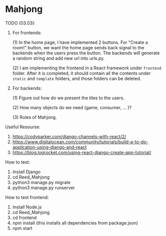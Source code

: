 # Mahjong

TODO (03.03):
1. For frontends:

	(1) In the home page, I have implemented 2 buttons. For "Create a room!" button, we want the home page sends back signal to the backends when the users press the button. The backends will generate a random string and add new url into urls.py.

	(2) I am implementing the frontend in a React framework under ```frontend``` folder. After it is completed, it should contain all the contents under ```static``` and ```template``` folders, and those folders can be deleted.  

2. For backends:

	(1) Figure out how do we present the tiles to the users.
	
	(2) How many objects do we need (game, consumer, ... )?
	
	(3) Rules of Mahjong.

Useful Resourse:
1. https://codyparker.com/django-channels-with-react/2/
2. https://www.digitalocean.com/community/tutorials/build-a-to-do-application-using-django-and-react
3. https://blog.logrocket.com/using-react-django-create-app-tutorial/ 

How to test:
1. Install Django
2. cd Reed_Mahjong
3. python3 manage.py migrate
4. python3 manage.py runserver

How to test frontend:
1. Install Node.js
2. cd Reed_Mahjong
3. cd frontend
4. npm install (this installs all dependencies from package.json)
5. npm start 
